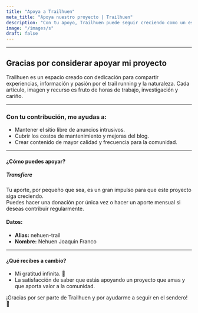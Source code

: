 ```yaml
---
title: "Apoya a Trailhuen"
meta_title: "Apoya nuestro proyecto | Trailhuen"
description: "Con tu apoyo, Trailhuen puede seguir creciendo como un espacio dedicado al trail running y la naturaleza. Descubre cómo puedes colaborar."
image: "/images/s"
draft: false
---
```

---
## Gracias por considerar **apoyar mi proyecto**

Trailhuen es un espacio creado con dedicación para compartir experiencias, información y pasión por el trail running y la naturaleza. Cada artículo, imagen y recurso es fruto de horas de trabajo, investigación y cariño.  

---

### Con tu contribución, me ayudas a:

- Mantener el sitio libre de anuncios intrusivos.  
- Cubrir los costos de mantenimiento y mejoras del blog.  
- Crear contenido de mayor calidad y frecuencia para la comunidad.  

---

#### ¿Cómo puedes apoyar?  

##### Transfiere 
Tu aporte, por pequeño que sea, es un gran impulso para que este proyecto siga creciendo.       
Puedes hacer una donación por única vez o hacer un aporte mensual si deseas contribuir regularmente.  

#### **Datos:**
-  **Alias:** nehuen-trail 
-  **Nombre:** Nehuen Joaquin Franco

---

#### ¿Qué recibes a cambio?  
- Mi gratitud infinita. 🙏  
- La satisfacción de saber que estás apoyando un proyecto que amas y que aporta valor a la comunidad.  

¡Gracias por ser parte de Trailhuen y por ayudarme a seguir en el sendero! 🌿  
